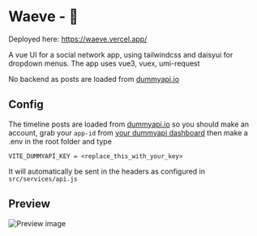 # Waeve - 🌊

Deployed here: https://waeve.vercel.app/

A vue UI for a social network app, using tailwindcss and daisyui for dropdown menus.
The app uses vue3, vuex, umi-request

No backend as posts are loaded from [dummyapi.io](https://dummyapi.io/)

## Config
The timeline posts are loaded from [dummyapi.io](https://dummyapi.io/) so you should make an account, grab your ```app-id``` from [your dummyapi dashboard](https://dummyapi.io/account) then make a .env in the root folder and type
```
VITE_DUMMYAPI_KEY = <replace_this_with_your_key>
```

It will automatically be sent in the headers as configured in ```src/services/api.js```

## Preview
![Preview image](https://i.imgur.com/E9BDRY6.png)

